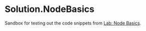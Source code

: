 # Solution.NodeBasics

Sandbox for testing out the code snippets from [Lab: Node Basics](https://learn.fullstackacademy.com/workshop/5a3940d8dc3d510004d72bc5/landing).
